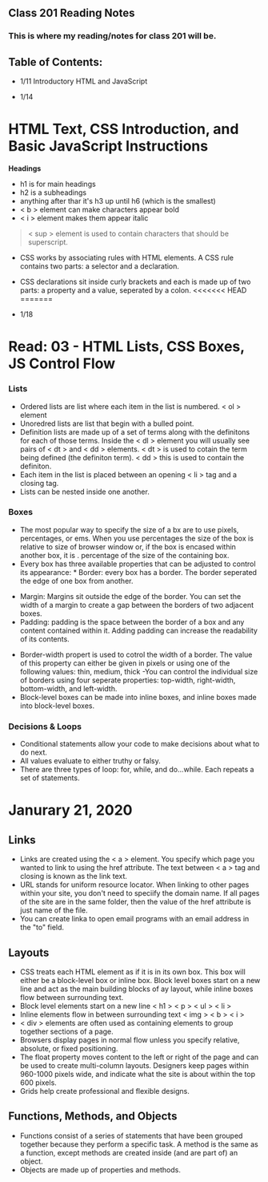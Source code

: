 ## Class 201 Reading Notes

### This is where my reading/notes for class 201 will be.

## Table of Contents:

- 1/11 Introductory HTML and JavaScript

- 1/14 
# HTML Text, CSS Introduction, and Basic JavaScript Instructions
**Headings**
- h1 is for main headings
- h2 is a subheadings
- anything after thar it's h3 up until h6 (which is the smallest)
- < b > element can make characters appear bold
- < i > element makes them appear italic
> < sup > element is used to contain characters that should be superscript.
- CSS works by associating rules with HTML elements. 
A CSS rule contains two parts: a selector and a declaration.
- CSS declarations sit inside curly brackets and each is made up of two parts: a property and a value, seperated by a colon. 
<<<<<<< HEAD
=======

- 1/18
# Read: 03 - HTML Lists, CSS Boxes, JS Control Flow
### Lists
- Ordered lists are list where each item in the list is numbered. < ol > element
- Unoredred lists are list that begin with a bulled point.
- Definition lists are made up of a set of terms along with the definitons for each of those terms. Inside the < dl > element you will usually see pairs of < dt > and < dd > elements. < dt > is used to cotain the term being defined (the definiton term). < dd > this is used to contain the definiton.
- Each item in the list is placed between an opening < li > tag and a closing tag.
- Lists can be nested inside one another.
### Boxes
- The most popular way to specify the size of a bx are to use pixels, percentages, or ems. When you use percentages the size of the box is relative to size of browser window or, if the box is encased within another box, it is . percentage of the size of the containing box.
- Every box has three available properties that can be adjusted to control its appearance: * Border: every box has a border. The border seperated the edge of one box from another.
* Margin: Margins sit outside the edge of the border. You can set the width of a margin to create a gap between the borders of two adjacent boxes.
* Padding: padding is the space between the border of a box and any content contained within it. Adding padding can increase the readability of its contents.
- Border-width propert is used to cotrol the width of a border. The value of this property can either be given in pixels or using one of the following values: thin, medium, thick
-You can control the individual size of borders using four seperate properties: top-width, right-width, bottom-width, and left-width.
- Block-level boxes can be made into inline boxes, and inline boxes made into block-level boxes.
### Decisions & Loops
- Conditional statements allow your code to make decisions about what to do next.
- All values evaluate to either truthy or falsy.
- There are three types of loop: for, while, and do...while. Each repeats a set of statements.

# Janurary 21, 2020
## Links
- Links are created using the < a > element. You specify which page you wanted to link to using the href attribute. The text between < a > tag and closing is known as the link text.
- URL stands for uniform resource locator. When linking to other pages within your site, you don't need to speciify the domain name. If all pages of the site are in the same folder, then the value of the href attribute is just name of the file.
- You can create linka to open email programs with an email address in the "to" field.

## Layouts
- CSS treats each HTML element as if it is in its own box. This box will either be a block-level box or inline box. Block level boxes start on a new line and act as the main building blocks of ay layout, while inline boxes flow between surrounding text.
- Block level elements start on a new line < h1 > < p > < ul > < li >
- Inline elements flow in between surrounding text < img > < b > < i >
- < div > elements are often used as containing elements to group together sections of a page.
- Browsers display pages in normal flow unless you specify relative, absolute, or fixed positioning. 
- The float property moves content to the left or right of the page and can be used to create multi-column layouts. Designers keep pages within 960-1000 pixels wide, and indicate what the site is about within the top 600 pixels.
- Grids help create professional and flexible designs.

## Functions, Methods, and Objects
- Functions consist of a series of statements that have been grouped together because they perform a specific task. A method is the same as a function, except methods are created inside (and are part of) an object.
- Objects are made up of properties and methods.

